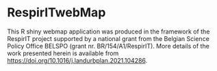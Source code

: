 # RespirITwebMap

This R shiny webmap application was produced in the framework of the RespirIT project supported by a national grant from the Belgian Science Policy Office BELSPO (grant nr. BR/154/A1/RespirIT). More details of the work presented herein is available from https://doi.org/10.1016/j.landurbplan.2021.104286.
